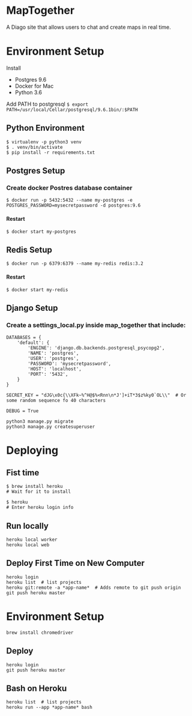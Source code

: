 # MapTogether
A Diago site that allows users to chat and create maps in real time.

# Environment Setup
Install

* Postgres 9.6
* Docker for Mac
* Python 3.6

Add PATH to postgresql
`$ export PATH=/usr/local/Cellar/postgresql/9.6.1bin/:$PATH`

## Python Environment
```
$ virtualenv -p python3 venv
$ . venv/bin/activate
$ pip install -r requirements.txt
```

## Postgres Setup

### Create docker Postres database container
```
$ docker run -p 5432:5432 --name my-postgres -e POSTGRES_PASSWORD=mysecretpassword -d postgres:9.6
```

#### Restart

```
$ docker start my-postgres
```

## Redis Setup
```
$ docker run -p 6379:6379 --name my-redis redis:3.2
```

#### Restart

```
$ docker start my-redis
```

## Django Setup

### Create a settings_local.py inside map_together that include:

```
DATABASES = {
    'default': {
        'ENGINE': 'django.db.backends.postgresql_psycopg2',
        'NAME': 'postgres',
        'USER': 'postgres',
        'PASSWORD': 'mysecretpassword',
        'HOST': 'localhost',
        'PORT': '5432',
    }
}

SECRET_KEY = "dJG\x0c{\\XFk~%^H@$%<Rnn\n*J']+iT*3$z%ky0`OL\\"  # Or some random sequence fo 40 characters

DEBUG = True

```

```
python3 manage.py migrate
python3 manage.py createsuperuser
```


# Deploying

## Fist time
```
$ brew install heroku
# Wait for it to install

$ heroku
# Enter heroku login info

```

## Run locally
```
heroku local worker
heroku local web
```

## Deploy First Time on New Computer
```
heroku login
heroku list  # list projects
heroku git:remote -a *app-name*  # Adds remote to git push origin
git push heroku master

```

# Environment Setup
```
brew install chromedriver
```

## Deploy
```
heroku login
git push heroku master
```

## Bash on Heroku
```
heroku list  # list projects
heroku run --app *app-name* bash
```




